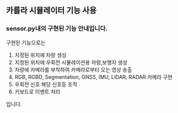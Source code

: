 ## 카를라 시뮬레이터 기능 사용
### sensor.py내의 구현된 기능 안내입니다.

구현된 기능으로는
1. 지정된 위치에 차량 생성
2. 지정된 위치에 우회전 시뮬레이션용 차량,보행자 생성
3. 차량에 카메라를 부착하여 카메라로부터 오는 영상 송출
4. RGB, RGBD, Segmentation, GNSS, IMU, LiDAR, RADAR 카메라 구현
5. 우회전 신호 해당 신호등 조작
6. 키보드로 이벤트 처리

입니다.
